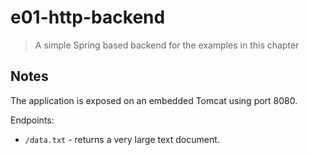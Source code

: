 # e01-http-backend
> A simple Spring based backend for the examples in this chapter

## Notes

The application is exposed on an embedded Tomcat using port 8080.

Endpoints:
+ `/data.txt` - returns a very large text document. 
